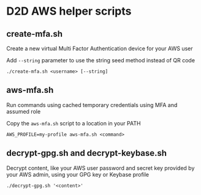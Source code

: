 # D2D AWS helper scripts

## create-mfa.sh

Create a new virtual Multi Factor Authentication device for your AWS user

Add `--string` parameter to use the string seed method instead of QR code

```
./create-mfa.sh <username> [--string]
```

## aws-mfa.sh

Run commands using cached temporary credentials using MFA and assumed role

Copy the `aws-mfa.sh` script to a location in your PATH

```
AWS_PROFILE=my-profile aws-mfa.sh <command>
```

## decrypt-gpg.sh and decrypt-keybase.sh

Decrypt content, like your AWS user password and secret key provided by your
AWS admin, using your GPG key or Keybase profile

```
./decrypt-gpg.sh '<content>'
```
